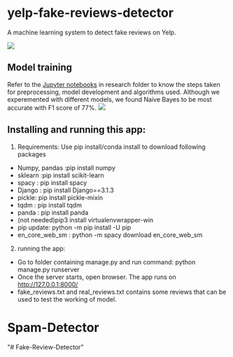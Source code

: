 # yelp-fake-reviews-detector
A machine learning system to detect fake reviews on Yelp.

<img src="pics/app_demo.gif"/>

## Model training
Refer to the <a href="">Jupyter notebooks</a> in research folder to know the steps taken for preprocessing, model development and algorithms used.
Although we experemented with different models, we found Naive Bayes to be most accurate with F1 score of 77%.
<img src="pics/nb_roc.png"/>

## Installing and running this app:
1. Requirements:
Use pip install/conda install to download following packages
  - Numpy, pandas :pip install numpy
  - sklearn :pip install scikit-learn
  - spacy : pip install spacy 
  - Django : pip install Django==3.1.3
  - pickle: pip install pickle-mixin
  - tqdm : pip install tqdm
  - panda : pip install panda
  - (not needed)pip3 install virtualenvwrapper-win
  - pip update: python -m pip install -U pip
  - en_core_web_sm : python -m spacy download en_core_web_sm
  
 2. running the app:
  - Go to folder containing manage.py and run command: python manage.py runserver
  - Once the server starts, open browser. The app runs on http://127.0.0.1:8000/
  - fake_reviews.txt and real_reviews.txt contains some reviews 
  that can be used to test the working of model.
  
# Spam-Detector
"# Fake-Review-Detector" 
